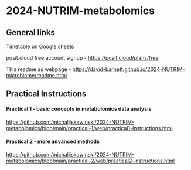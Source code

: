 # 2024-NUTRIM-metabolomics

## General links

Timetable on Google sheets

posit.cloud free account signup - https://posit.cloud/plans/free

This readme as webpage - https://david-barnett.github.io/2024-NUTRIM-microbiome/readme.html

## Practical Instructions

#### Practical 1 - basic concepts in metabolomics data analysis 

https://github.com/michaljjskawinski/2024-NUTRIM-metabolomics/blob/main/practical-1/web/practical1-instructions.html

#### Practical 2 - more advanced methods

https://github.com/michaljjskawinski/2024-NUTRIM-metabolomics/blob/main/practical-2/web/practical2-instructions.html

